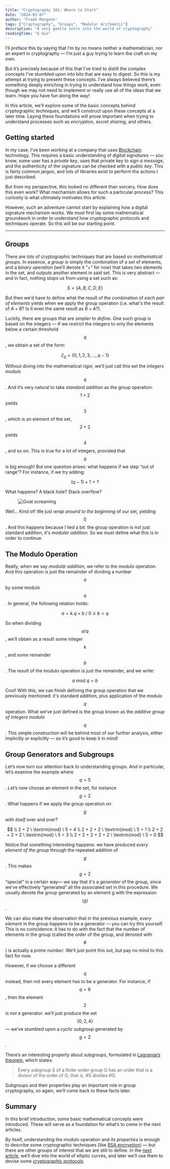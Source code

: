 ```yaml
---
title: "Cryptography 101: Where to Start"
date: "2024-03-07"
author: "Frank Mangone"
tags: ["Cryptography", "Groups", "Modular Arithmetic"]
description: "A very gentle intro into the world of cryptography"
readingTime: "6 min"
---
```


I’ll preface this by saying that I’m by no means neither a mathematician, nor an expert in cryptography — I’m just a guy trying to learn the craft on my own.

But it’s precisely because of this that I’ve tried to distill the complex concepts I’ve stumbled upon into bits that are easy to digest. So this is my attempt at trying to present these concepts. I’ve always believed there’s something deeply enriching in trying to understand how things work, even though we may not need to implement or really use all of the ideas that we learn. Hope you have fun along the way!

In this article, we’ll explore some of the basic concepts behind cryptographic techniques, and we’ll construct upon these concepts at a later time. Laying these foundations will prove important when trying to understand processes such as _encryption_, _secret sharing_, and others.

## Getting started

In my case, I've been working at a company that uses [Blockchain](/en/blog/blockchain-101/how-it-all-began) technology. This requires a basic understanding of _digital signatures_ — you know, some user has a _private key_, uses that private key to _sign a message_, and the authenticity of the signature can be checked with a _public key_. This is fairly common jargon, and lots of libraries exist to perform the actions I just described.

But from my perspective, this looked no different than sorcery. How does this even work? What mechanism allows for such a particular process? This curiosity is what ultimately motivates this article.

However, such an adventure cannot start by explaining how a digital signature mechanism works. We must first lay some mathematical groundwork in order to understand how cryptographic protocols and techniques operate. So this will be our starting point.

---

## Groups

There are lots of cryptographic techniques that are based on _mathematical groups_. In essence, a _group_ is simply the combination of a _set_ of elements, and a _binary operation_ (we’ll denote it “+” for now) that takes two elements in the set, and outputs another element in said set. This is very abstract — and in fact, nothing stops us from using a set such as:

$$
S = \{A, B, C, D, E\}
$$

But then we'd have to define what the result of the combination of _each pair of elements_ yields when we apply the group operation (i.e. what's the result of $A + B$? Is it even the same result as $B + A$?).

Luckily, there are groups that are _simpler to define_. One such group is based on the integers — if we restrict the integers to only the elements below a certain threshold $$q$$, we obtain a set of the form:

$$
\mathbb{Z}_q = \{0, 1, 2, 3, ..., q-1\}
$$

Without diving into the mathematical rigor, we’ll just call this set the _integers modulo_ $$q$$. And it’s very natural to take _standard addition_ as the group operation: $$1 + 2$$ yields $$3$$, which is an element of the set, $$2 + 2$$ yields $$4$$, and so on. This is true for a lot of integers, provided that $$q$$ is big enough! But one question arises: what happens if we step “out of range”? For instance, if we try adding:

$$
(q-1) + 1 = ?
$$

What happens? A black hole? Stack overflow?

<figure className="my-8">
  <img 
    src="/images/cryptography-101/where-to-start/aaaaa.webp" 
    alt="Goat screaming"
    title="Aaaaaaaaa!"
  />
</figure>

Well... Kind of! We just _wrap around to the beginning_ of our set, yielding $$0$$. And this happens because I lied a bit: the group operation is not just standard addition, it's _modular addition_. So we must define what this is in order to continue.

## The Modulo Operation

Really, when we say _modular addition_, we refer to the _modulo_ operation. And this operation is just the remainder of dividing a number $$a$$ by some modulo $$q$$. In general, the following relation holds:

$$
a = k.q + b \ / \ 0 \leq b < q
$$

So when dividing $$a / q$$, we’ll obtain as a result some integer $$k$$, and some remainder $$b$$. The result of the modulo operation is just the remainder, and we write:

$$
a \ \textrm{mod} \ q = b
$$

Cool! With this, we can finish defining the group operation that we previously mentioned: it's standard addition, plus application of the modulo $$q$$ operation. What we’ve just defined is the group known as the _additive group of integers modulo_ $$q$$. This simple construction will be behind most of our further analysis, either implicitly or explicitly — so it’s good to keep it in mind!

## Group Generators and Subgroups

Let’s now turn our attention back to understanding groups. And in particular, let’s examine the example where $$q = 5$$. Let’s now choose an element in the set, for instance $$g = 2$$. What happens if we apply the group operation on $$g$$ with _itself_ over and over?

$$
\\ 2 + 2 \ \textrm{mod} \ 5 = 4
\\ 2 + 2 + 2 \ \textrm{mod} \ 5 = 1
\\ 2 + 2 + 2 + 2 \ \textrm{mod} \ 5 = 3
\\ 2 + 2 + 2 + 2 + 2 \ \textrm{mod} \ 5 = 0
$$

Notice that something interesting happens: we have produced _every element of the group_ through the repeated addition of $$g$$. This makes $$g = 2$$ “special” in a certain way— we say that it's a _generator_ of the group, since we’ve effectively “generated” all the associated set in this procedure. We usually denote the group generated by an element g with the expression $$\langle g \rangle$$.

We can also make the observation that in the previous example, _every element_ in the group happens to be a generator — you can try this yourself. This is no coincidence: it has to do with the fact that the number of elements in the group (called the _order_ of the group, and denoted with $$\#$$) is actually a _prime number_. We’ll just point this out, but pay no mind to this fact for now.

However, if we choose a different $$q$$ instead, then not every element has to be a generator. For instance, if $$q = 6$$, then the element $$2$$ is _not_ a generator: we’ll just produce the set $$\{ 0, 2, 4 \}$$ — we’ve stumbled upon a _cyclic subgroup_ generated by $$g=2$$.

There’s an interesting property about subgroups, formulated in [Lagrange’s theorem](<https://en.wikipedia.org/wiki/Lagrange%27s_theorem_(group_theory)>), which states:

> Every subgroup S of a finite-order group G has an order that is a divisor of the order of G; that is, #S divides #G.

Subgroups and their properties play an important role in group cryptography, so again, we’ll come back to these facts later.

## Summary

In this brief introduction, some basic mathematical concepts were introduced. These will serve as a foundation for what’s to come in the next articles.

By itself, understanding the modulo operation and _its properties_ is enough to describe some cryptographic techniques (like [RSA encryption](/en/blog/cryptography-101/asides-rsa-explained)) — but there are other groups of interest that we are still to define. In the [next article](/en/blog/cryptography-101/elliptic-curves-somewhat-demystified), we’ll dive into the world of elliptic curves, and later we’ll use them to devise some [cryptographic protocols](/en/blog/cryptography-101/encryption-and-digital-signatures).
